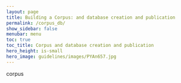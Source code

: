```yaml
---
layout: page
title: Building a Corpus: and database creation and publication
permalink: /corpus_db/
show_sidebar: false
menubar: menu
toc: true
toc_title: Corpus and database creation and publication
hero_height: is-small
hero_image: guidelines/images/PYAn657.jpg
---
```

corpus
